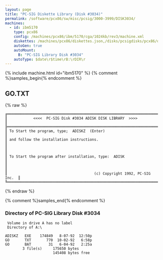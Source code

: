 ```yaml
---
layout: page
title: "PC-SIG Diskette Library (Disk #3034)"
permalink: /software/pcx86/sw/misc/pcsig/3000-3999/DISK3034/
machines:
  - id: ibm5170
    type: pcx86
    config: /machines/pcx86/ibm/5170/cga/1024kb/rev3/machine.xml
    diskettes: /machines/pcx86/diskettes.json,/disks/pcsigdisks/pcx86/diskettes.json
    autoGen: true
    autoMount:
      B: "PC-SIG Library Disk #3034"
    autoType: $date\r$time\rB:\rDIR\r
---
```


{% include machine.html id="ibm5170" %}
{% comment %}samples_begin{% endcomment %}

## GO.TXT

{% raw %}
```
╔═════════════════════════════════════════════════════════════════════════╗
║            <<<<  PC-SIG Disk #3034 ADISK DISK LIBRARY  >>>>             ║
╠═════════════════════════════════════════════════════════════════════════╣
║ To Start the program, type;  ADISKZ  (Enter)                            ║
║ and follow the installation instructions.                               ║
║                                                                         ║
║ To Start the program after installation, type:  ADISK                   ║
║                                                                         ║
║                                        (c) Copyright 1992, PC-SIG Inc.  ║
╚═════════════════════════════════════════════════════════════════════════╝
```
{% endraw %}

{% comment %}samples_end{% endcomment %}

### Directory of PC-SIG Library Disk #3034

     Volume in drive A has no label
     Directory of A:\

    ADISKZ   EXE    174849   8-07-92  12:50p
    GO       TXT       770  10-02-92   6:58p
    GO       BAT        31   6-04-92   2:25a
            3 file(s)     175650 bytes
                          145408 bytes free
